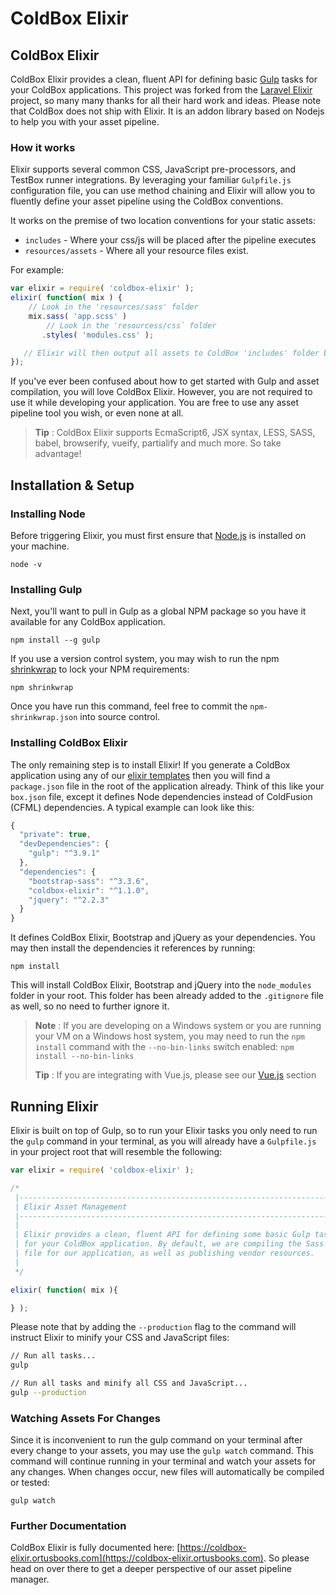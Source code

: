# ColdBox Elixir

## ColdBox Elixir

ColdBox Elixir provides a clean, fluent API for defining basic [Gulp](http://gulpjs.com/) tasks for your ColdBox applications. This project was forked from the [Laravel Elixir](https://github.com/laravel/elixir) project, so many many thanks for all their hard work and ideas. Please note that ColdBox does not ship with Elixir. It is an addon library based on Nodejs to help you with your asset pipeline.

### How it works

Elixir supports several common CSS, JavaScript pre-processors, and TestBox runner integrations. By leveraging your familiar `Gulpfile.js` configuration file, you can use method chaining and Elixir will allow you to fluently define your asset pipeline using the ColdBox conventions.

It works on the premise of two location conventions for your static assets:

* `includes` - Where your css/js will be placed after the pipeline executes
* `resources/assets` - Where all your resource files exist.

For example:

```javascript
var elixir = require( 'coldbox-elixir' );
elixir( function( mix ) {
    // Look in the 'resources/sass' folder
    mix.sass( 'app.scss' )
        // Look in the 'resourcess/css` folder
       .styles( 'modules.css' );

   // Elixir will then output all assets to ColdBox 'includes' folder by convention.
});
```

If you've ever been confused about how to get started with Gulp and asset compilation, you will love ColdBox Elixir. However, you are not required to use it while developing your application. You are free to use any asset pipeline tool you wish, or even none at all.

> **Tip** : ColdBox Elixir supports EcmaScript6, JSX syntax, LESS, SASS, babel, browserify, vueify, partialify and much more. So take advantage!

## Installation & Setup

### Installing Node

Before triggering Elixir, you must first ensure that [Node.js](https://nodejs.org/en/) is installed on your machine.

```
node -v
```

### Installing Gulp

Next, you'll want to pull in Gulp as a global NPM package so you have it available for any ColdBox application.

```
npm install --g gulp
```

If you use a version control system, you may wish to run the npm [shrinkwrap](https://docs.npmjs.com/cli/shrinkwrap) to lock your NPM requirements:

```
npm shrinkwrap
```

Once you have run this command, feel free to commit the `npm-shrinkwrap.json` into source control.

### Installing ColdBox Elixir

The only remaining step is to install Elixir! If you generate a ColdBox application using any of our [elixir templates](https://github.com/coldbox-templates/) then you will find a `package.json` file in the root of the application already. Think of this like your `box.json` file, except it defines Node dependencies instead of ColdFusion (CFML) dependencies. A typical example can look like this:

```javascript
{
  "private": true,
  "devDependencies": {
    "gulp": "^3.9.1"
  },
  "dependencies": {
    "bootstrap-sass": "^3.3.6",
    "coldbox-elixir": "^1.1.0",
    "jquery": "^2.2.3"
  }
}
```

It defines ColdBox Elixir, Bootstrap and jQuery as your dependencies. You may then install the dependencies it references by running:

```
npm install
```

This will install ColdBox Elixir, Bootstrap and jQuery into the `node_modules` folder in your root. This folder has been already added to the `.gitignore` file as well, so no need to further ignore it.

> **Note** : If you are developing on a Windows system or you are running your VM on a Windows host system, you may need to run the `npm install` command with the `--no-bin-links` switch enabled: `npm install --no-bin-links`
>
> **Tip** : If you are integrating with Vue.js, please see our [Vue.js](https://coldbox-elixir.ortusbooks.com/vue.js-integration) section

## Running Elixir

Elixir is built on top of Gulp, so to run your Elixir tasks you only need to run the `gulp` command in your terminal, as you will already have a `Gulpfile.js` in your project root that will resemble the following:

```javascript
var elixir = require( 'coldbox-elixir' );

/*
 |--------------------------------------------------------------------------
 | Elixir Asset Management
 |--------------------------------------------------------------------------
 |
 | Elixir provides a clean, fluent API for defining some basic Gulp tasks
 | for your ColdBox application. By default, we are compiling the Sass
 | file for our application, as well as publishing vendor resources.
 |
 */

elixir( function( mix ){

} );
```

Please note that by adding the `--production` flag to the command will instruct Elixir to minify your CSS and JavaScript files:

```bash
// Run all tasks...
gulp

// Run all tasks and minify all CSS and JavaScript...
gulp --production
```

### Watching Assets For Changes

Since it is inconvenient to run the gulp command on your terminal after every change to your assets, you may use the `gulp watch` command. This command will continue running in your terminal and watch your assets for any changes. When changes occur, new files will automatically be compiled or tested:

```
gulp watch
```

### Further Documentation

ColdBox Elixir is fully documented here: [https://coldbox-elixir.ortusbooks.com](https://coldbox-elixir.ortusbooks.com). So please head on over there to get a deeper perspective of our asset pipeline manager.

